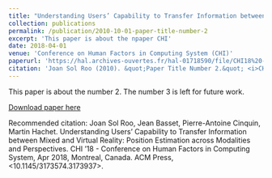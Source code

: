 ```yaml
---
title: "Understanding Users’ Capability to Transfer Information between Mixed and Virtual Reality: Position Estimation across Modalities and Perspectives"
collection: publications
permalink: /publication/2010-10-01-paper-title-number-2
excerpt: 'This paper is about the npaper CHI'
date: 2018-04-01
venue: 'Conference on Human Factors in Computing System (CHI)'
paperurl: 'https://hal.archives-ouvertes.fr/hal-01718590/file/CHI18%20-%20SAR-VR%20Position%20Estimation.pdf'
citation: 'Joan Sol Roo (2010). &quot;Paper Title Number 2.&quot; <i>CHI</i>. 1(2).'
---
```

This paper is about the number 2. The number 3 is left for future work.

[Download paper here](https://hal.archives-ouvertes.fr/hal-01718590/file/CHI18%20-%20SAR-VR%20Position%20Estimation.pdf)

Recommended citation: Joan Sol Roo, Jean Basset, Pierre-Antoine Cinquin, Martin Hachet. Understanding Users’ Capability
to Transfer Information between Mixed and Virtual Reality: Position Estimation across Modalities
and Perspectives. CHI ’18 - Conference on Human Factors in Computing System, Apr 2018, Montreal,
Canada. ACM Press, <10.1145/3173574.3173937>. <hal-01718590>
